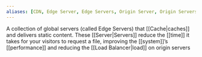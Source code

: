 ```yaml
---
aliases: [CDN, Edge Server, Edge Servers, Origin Server, Origin Servers]
---
```


A collection of global servers (called Edge Servers) that [[Cache|caches]] and delivers static content. These [[Server|Servers]] reduce the [[time]] it takes for your visitors to request a file, improving the [[system]]’s [[performance]] and reducing the [[Load Balancer|load]] on origin servers